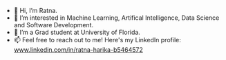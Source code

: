 - 👋 Hi, I’m Ratna.
- 👀 I’m interested in Machine Learning, Artifical Intelligence, Data Science and Software Development.
- 🌱 I’m a Grad student at University of Florida.
- 📫 Feel free to reach out to me! Here's my LinkedIn profile: www.linkedin.com/in/ratna-harika-b5464572

<!---
rharika838/rharika838 is a ✨ special ✨ repository because its `README.md` (this file) appears on your GitHub profile.
You can click the Preview link to take a look at your changes.
--->
